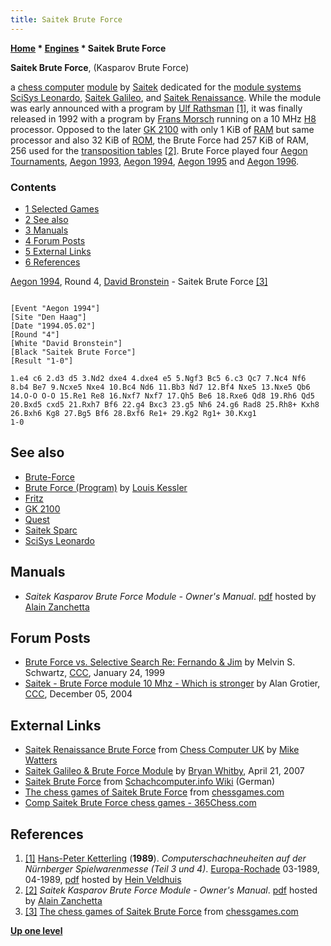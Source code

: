 ```yaml
---
title: Saitek Brute Force
---
```

**[Home](Home "Home") \* [Engines](Engines "Engines") \* Saitek Brute Force**


**Saitek Brute Force**, (Kasparov Brute Force)  

a [chess computer](Dedicated_Chess_Computers "Dedicated Chess Computers") [module](Module "Module") by [Saitek](Saitek "Saitek") dedicated for the [module systems](Module#System "Module") [SciSys Leonardo](SciSys_Leonardo "SciSys Leonardo"), [Saitek Galileo](SciSys_Leonardo#Galileo "SciSys Leonardo"), and [Saitek Renaissance](SciSys_Leonardo#Renaissance "SciSys Leonardo"). While the module was early announced with a program by [Ulf Rathsman](Ulf_Rathsman "Ulf Rathsman") <a id="cite-note-1" href="#cite-ref-1">[1]</a>, it was finally released in 1992 with a program by [Frans Morsch](Frans_Morsch "Frans Morsch") running on a 10 MHz [H8](H8 "H8") processor. Opposed to the later [GK 2100](GK_2100 "GK 2100") with only 1 KiB of [RAM](Memory#RAM "Memory") but same processor and also 32 KiB of [ROM](Memory#ROM "Memory"), the Brute Force had 257 KiB of RAM, 256 used for the [transposition tables](Transposition_Table "Transposition Table") <a id="cite-note-2" href="#cite-ref-2">[2]</a>. Brute Force played four [Aegon Tournaments](Aegon_Tournaments "Aegon Tournaments"), [Aegon 1993](Aegon_1993 "Aegon 1993"), [Aegon 1994](Aegon_1994 "Aegon 1994"), [Aegon 1995](Aegon_1995 "Aegon 1995") and [Aegon 1996](Aegon_1996 "Aegon 1996").



### Contents


* [1 Selected Games](#selected-games)
* [2 See also](#see-also)
* [3 Manuals](#manuals)
* [4 Forum Posts](#forum-posts)
* [5 External Links](#external-links)
* [6 References](#references)






[Aegon 1994](Aegon_1994 "Aegon 1994"), Round 4, [David Bronstein](David_Bronstein "David Bronstein") - Saitek Brute Force <a id="cite-note-3" href="#cite-ref-3">[3]</a>




```

[Event "Aegon 1994"]
[Site "Den Haag"]
[Date "1994.05.02"]
[Round "4"]
[White "David Bronstein"]
[Black "Saitek Brute Force"]
[Result "1-0"]

1.e4 c6 2.d3 d5 3.Nd2 dxe4 4.dxe4 e5 5.Ngf3 Bc5 6.c3 Qc7 7.Nc4 Nf6 
8.b4 Be7 9.Ncxe5 Nxe4 10.Bc4 Nd6 11.Bb3 Nd7 12.Bf4 Nxe5 13.Nxe5 Qb6 
14.O-O O-O 15.Re1 Re8 16.Nxf7 Nxf7 17.Qh5 Be6 18.Rxe6 Qd8 19.Rh6 Qd5 
20.Bxd5 cxd5 21.Rxh7 Bf6 22.g4 Bxc3 23.g5 Nh6 24.g6 Rad8 25.Rh8+ Kxh8
26.Bxh6 Kg8 27.Bg5 Bf6 28.Bxf6 Re1+ 29.Kg2 Rg1+ 30.Kxg1 
1-0

```

## See also


* [Brute-Force](Brute-Force "Brute-Force")
* [Brute Force (Program)](Brute_Force_(Program) "Brute Force (Program)") by [Louis Kessler](Louis_Kessler "Louis Kessler")
* [Fritz](Fritz "Fritz")
* [GK 2100](GK_2100 "GK 2100")
* [Quest](Quest "Quest")
* [Saitek Sparc](Kasparov_Sparc "Kasparov Sparc")
* [SciSys Leonardo](SciSys_Leonardo "SciSys Leonardo")


## Manuals


* *Saitek Kasparov Brute Force Module - Owner's Manual*. [pdf](http://alain.zanchetta.free.fr/docs/Saitek/BruteForceUS.pdf) hosted by [Alain Zanchetta](index.php?title=Alain_Zanchetta&action=edit&redlink=1 "Alain Zanchetta (page does not exist)")


## Forum Posts


* [Brute Force vs. Selective Search Re: Fernando & Jim](https://www.stmintz.com/ccc/index.php?id=40680) by Melvin S. Schwartz, [CCC](CCC "CCC"), January 24, 1999
* [Saitek - Brute Force module 10 Mhz - Which is stronger](https://www.stmintz.com/ccc/index.php?id=399010) by Alan Grotier, [CCC](CCC "CCC"), December 05, 2004


## External Links


* [Saitek Renaissance Brute Force](http://www.chesscomputeruk.com/html/saitek_renaissance_brute_force.html) from [Chess Computer UK](http://www.chesscomputeruk.com/index.html) by [Mike Watters](Mike_Watters "Mike Watters")
* [Saitek Galileo & Brute Force Module](http://saitekgalileo.blogspot.com/) by [Bryan Whitby](index.php?title=Bryan_Whitby&action=edit&redlink=1 "Bryan Whitby (page does not exist)"), April 21, 2007
* [Saitek Brute Force](http://www.schach-computer.info/wiki/index.php/Saitek_Brute_Force) from [Schachcomputer.info Wiki](http://www.schach-computer.info/wiki/index.php/Hauptseite_En) (German)
* [The chess games of Saitek Brute Force](http://www.chessgames.com/perl/chessplayer?pid=70668) from [chessgames.com](http://www.chessgames.com/index.html)
* [Comp Saitek Brute Force chess games - 365Chess.com](http://www.365chess.com/players/Comp_Saitek_Brute_Force)


## References


1. <a id="cite-ref-1" href="#cite-note-1">[1]</a> [Hans-Peter Ketterling](index.php?title=Hans-Peter_Ketterling&action=edit&redlink=1 "Hans-Peter Ketterling (page does not exist)") (**1989**). *Computerschachneuheiten auf der Nürnberger Spielwarenmesse (Teil 3 und 4)*. [Europa-Rochade](http://de.wikipedia.org/wiki/Rochade_Europa) 03-1989, 04-1989, [pdf](http://www.schaakcomputers.nl/hein_veldhuis/database/files/07-1989,%20Rochade,%20H.-P.%20Ketterling,%20Nurnberger%20Messe%20%28Teil%203%20und%204%29.pdf) hosted by [Hein Veldhuis](Hein_Veldhuis "Hein Veldhuis")
2. <a id="cite-ref-2" href="#cite-note-2">[2]</a> *Saitek Kasparov Brute Force Module - Owner's Manual*. [pdf](http://alain.zanchetta.free.fr/docs/Saitek/BruteForceUS.pdf) hosted by [Alain Zanchetta](index.php?title=Alain_Zanchetta&action=edit&redlink=1 "Alain Zanchetta (page does not exist)")
3. <a id="cite-ref-3" href="#cite-note-3">[3]</a> [The chess games of Saitek Brute Force](http://www.chessgames.com/perl/chessplayer?pid=70668) from [chessgames.com](http://www.chessgames.com/index.html)

**[Up one level](Engines "Engines")**







 
